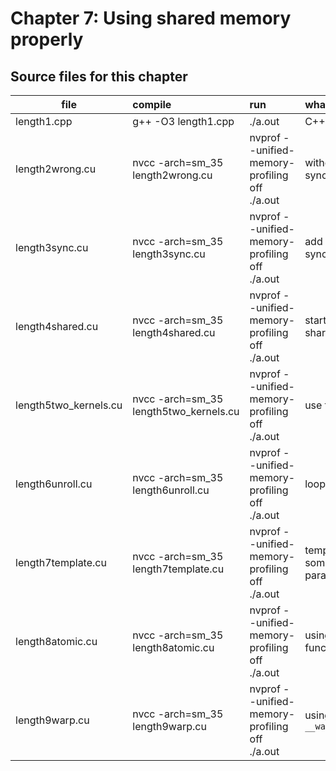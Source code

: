 # Chapter 7: Using shared memory properly

## Source files for this chapter

| file   |      compile      |  run |  what to learn |
|----------|:-------------|:----------------------------|:---------------------------------------------------|
| length1.cpp |  g++ -O3 length1.cpp | ./a.out | C++ base code |
| length2wrong.cu |  nvcc -arch=sm_35 length2wrong.cu | nvprof --unified-memory-profiling off ./a.out | without synchronization |
| length3sync.cu |  nvcc -arch=sm_35 length3sync.cu | nvprof --unified-memory-profiling off ./a.out | add synchronization |
| length4shared.cu |  nvcc -arch=sm_35 length4shared.cu | nvprof --unified-memory-profiling off ./a.out | start to use shared memory |
| length5two_kernels.cu |  nvcc -arch=sm_35 length5two_kernels.cu | nvprof --unified-memory-profiling off ./a.out | use two kernels |
| length6unroll.cu |  nvcc -arch=sm_35 length6unroll.cu | nvprof --unified-memory-profiling off ./a.out | loop unrolling |
| length7template.cu |  nvcc -arch=sm_35 length7template.cu | nvprof --unified-memory-profiling off ./a.out | templating some parameters |
| length8atomic.cu |  nvcc -arch=sm_35 length8atomic.cu | nvprof --unified-memory-profiling off ./a.out | using atomic function |
| length9warp.cu |  nvcc -arch=sm_35 length9warp.cu | nvprof --unified-memory-profiling off ./a.out | using `__warpsync()` |

